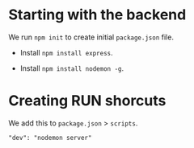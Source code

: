 # Starting with the backend

We run `npm init` to create initial `package.json` file.

- Install `npm install express`.

- Install `npm install nodemon -g`.

# Creating RUN shorcuts

We add this to `package.json` > `scripts`.

`"dev": "nodemon server"`
